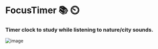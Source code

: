 # FocusTimer 📚 ⏲️

<h3>Timer clock to study while listening to nature/city sounds.</h3>

![image](https://user-images.githubusercontent.com/83726056/175349259-fc6c7baf-a59f-474f-84ac-0ee82bab23b2.png)
